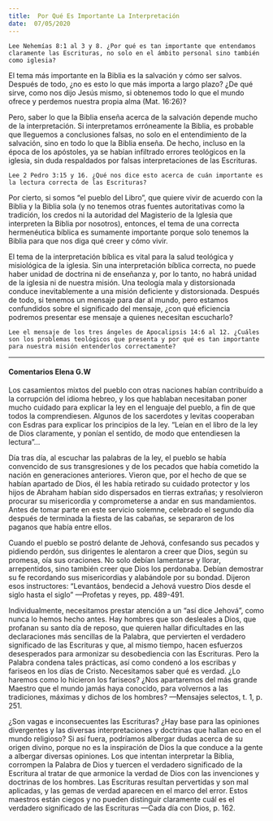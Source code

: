 ```yaml
---
title:  Por Qué Es Importante La Interpretación
date:  07/05/2020
---
```


`Lee Nehemías 8:1 al 3 y 8. ¿Por qué es tan importante que entendamos claramente las Escrituras, no solo en el ámbito personal sino también como iglesia?`

El tema más importante en la Biblia es la salvación y cómo ser salvos. Después de todo, ¿no es esto lo que más importa a largo plazo? ¿De qué sirve, como nos dijo Jesús mismo, si obtenemos todo lo que el mundo ofrece y perdemos nuestra propia alma (Mat. 16:26)?

Pero, saber lo que la Biblia enseña acerca de la salvación depende mucho de la interpretación. Si interpretamos erróneamente la Biblia, es probable que lleguemos a conclusiones falsas, no solo en el entendimiento de la salvación, sino en todo lo que la Biblia enseña. De hecho, incluso en la época de los apóstoles, ya se habían infiltrado errores teológicos en la iglesia, sin duda respaldados por falsas interpretaciones de las Escrituras.

`Lee 2 Pedro 3:15 y 16. ¿Qué nos dice esto acerca de cuán importante es la lectura correcta de las Escrituras?`

Por cierto, si somos “el pueblo del Libro”, que quiere vivir de acuerdo con la Biblia y la Biblia sola (y no tenemos otras fuentes autoritativas como la tradición, los credos ni la autoridad del Magisterio de la Iglesia que interpreten la Biblia por nosotros), entonces, el tema de una correcta hermenéutica bíblica es sumamente importante porque solo tenemos la Biblia para que nos diga qué creer y cómo vivir.

El tema de la interpretación bíblica es vital para la salud teológica y misiológica de la iglesia. Sin una interpretación bíblica correcta, no puede haber unidad de doctrina ni de enseñanza y, por lo tanto, no habrá unidad de la iglesia ni de nuestra misión. Una teología mala y distorsionada conduce inevitablemente a una misión deficiente y distorsionada. Después de todo, si tenemos un mensaje para dar al mundo, pero estamos confundidos sobre el significado del mensaje, ¿con qué eficiencia podremos presentar ese mensaje a quienes necesitan escucharlo?

`Lee el mensaje de los tres ángeles de Apocalipsis 14:6 al 12. ¿Cuáles son los problemas teológicos que presenta y por qué es tan importante para nuestra misión entenderlos correctamente?`

---

#### Comentarios Elena G.W

Los casamientos mixtos del pueblo con otras naciones habían contribuído a la corrupción del idioma hebreo, y los que hablaban necesitaban poner mucho cuidado para explicar la ley en el lenguaje del pueblo, a fin de que todos la comprendiesen. Algunos de los sacerdotes y levitas cooperaban con Esdras para explicar los principios de la ley. “Leían en el libro de la ley de Dios claramente, y ponían el sentido, de modo que entendiesen la lectura”…

Día tras día, al escuchar las palabras de la ley, el pueblo se había convencido de sus transgresiones y de los pecados que había cometido la nación en generaciones anteriores. Vieron que, por el hecho de que se habían apartado de Dios, él les había retirado su cuidado protector y los hijos de Abraham habían sido dispersados en tierras extrañas; y resolvieron procurar su misericordia y comprometerse a andar en sus mandamientos. Antes de tomar parte en este servicio solemne, celebrado el segundo día después de terminada la fiesta de las cabañas, se separaron de los paganos que había entre ellos.

Cuando el pueblo se postró delante de Jehová, confesando sus pecados y pidiendo perdón, sus dirigentes le alentaron a creer que Dios, según su promesa, oía sus oraciones. No solo debían lamentarse y llorar, arrepentidos, sino también creer que Dios los perdonaba. Debían demostrar su fe recordando sus misericordias y alabándole por su bondad. Dijeron esos instructores: “Levantáos, bendecid a Jehová vuestro Dios desde el siglo hasta el siglo” —Profetas y reyes, pp. 489-491.

Individualmente, necesitamos prestar atención a un “así dice Jehová”, como nunca lo hemos hecho antes. Hay hombres que son desleales a Dios, que profanan su santo día de reposo, que quieren hallar dificultades en las declaraciones más sencillas de la Palabra, que pervierten el verdadero significado de las Escrituras y que, al mismo tiempo, hacen esfuerzos desesperados para armonizar su desobediencia con las Escrituras. Pero la Palabra condena tales prácticas, así como condenó a los escribas y fariseos en los días de Cristo. Necesitamos saber qué es verdad. ¿Lo haremos como lo hicieron los fariseos? ¿Nos apartaremos del más grande Maestro que el mundo jamás haya conocido, para volvernos a las tradiciones, máximas y dichos de los hombres? —Mensajes selectos, t. 1, p. 251.

¿Son vagas e inconsecuentes las Escrituras? ¿Hay base para las opiniones divergentes y las diversas interpretaciones y doctrinas que hallan eco en el mundo religioso? Si así fuera, podríamos albergar dudas acerca de su origen divino, porque no es la inspiración de Dios la que conduce a la gente a albergar diversas opiniones. Los que intentan interpretar la Biblia, corrompen la Palabra de Dios y tuercen el verdadero significado de la Escritura al tratar de que armonice la verdad de Dios con las invenciones y doctrinas de los hombres. Las Escrituras resultan pervertidas y son mal aplicadas, y las gemas de verdad aparecen en el marco del error. Estos maestros están ciegos y no pueden distinguir claramente cuál es el verdadero significado de las Escrituras —Cada día con Dios, p. 162.